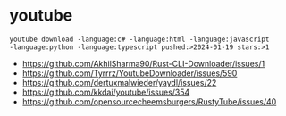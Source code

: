 # youtube

~~~
youtube download -language:c# -language:html -language:javascript
-language:python -language:typescript pushed:>2024-01-19 stars:>1
~~~

- https://github.com/AkhilSharma90/Rust-CLI-Downloader/issues/1
- https://github.com/Tyrrrz/YoutubeDownloader/issues/590
- https://github.com/dertuxmalwieder/yaydl/issues/22
- https://github.com/kkdai/youtube/issues/354
- https://github.com/opensourcecheemsburgers/RustyTube/issues/40
